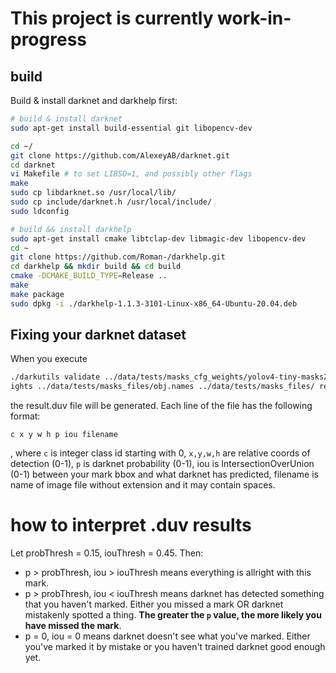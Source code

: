 # This project is currently work-in-progress

## build
Build & install darknet and darkhelp first:

```bash
# build & install darknet
sudo apt-get install build-essential git libopencv-dev

cd ~/
git clone https://github.com/AlexeyAB/darknet.git
cd darknet
vi Makefile # to set LIBSO=1, and possibly other flags
make
sudo cp libdarknet.so /usr/local/lib/
sudo cp include/darknet.h /usr/local/include/
sudo ldconfig

# build && install darkhelp
sudo apt-get install cmake libtclap-dev libmagic-dev libopencv-dev
cd ~
git clone https://github.com/Roman-/darkhelp.git
cd darkhelp && mkdir build && cd build
cmake -DCMAKE_BUILD_TYPE=Release ..
make
make package
sudo dpkg -i ./darkhelp-1.1.3-3101-Linux-x86_64-Ubuntu-20.04.deb
```

## Fixing your darknet dataset
When you execute
```bash
./darkutils validate ../data/tests/masks_cfg_weights/yolov4-tiny-masks2.cfg ../data/tests/masks_cfg_weights/yolov4-tiny-masks2.we
ights ../data/tests/masks_files/obj.names ../data/tests/masks_files/ result.duv
```
the result.duv file will be generated. Each line of the file has the following format:
```
c x y w h p iou filename
```
, where `c` is integer class id starting with 0, `x,y,w,h` are relative coords of detection (0-1), `p` is darknet probability (0-1), iou is IntersectionOverUnion (0-1) between your mark bbox and what darknet has predicted, filename is name of image file without extension and it may contain spaces.

# how to interpret .duv results

Let probThresh = 0.15, iouThresh = 0.45. Then:

- p > probThresh, iou > iouThresh means everything is allright with this mark.
- p > probThresh, iou < iouThresh means darknet has detected something that you haven't marked. Either you missed a mark OR darknet mistakenly spotted a thing. **The greater the `p` value, the more likely you have missed the mark**.
- p = 0, iou = 0 means darknet doesn't see what you've marked. Either you've marked it by mistake or you haven't trained darknet good enough yet.
